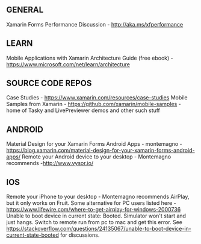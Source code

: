 ## GENERAL
Xamarin Forms Performance Discussion - http://aka.ms/xfperformance

## LEARN
Mobile Applications with Xamarin Architecture Guide (free ebook) - https://www.microsoft.com/net/learn/architecture

## SOURCE CODE REPOS
Case Studies - https://www.xamarin.com/resources/case-studies
Mobile Samples from Xamarin - https://github.com/xamarin/mobile-samples - home of Tasky and LivePreviewer demos and other such stuff

## ANDROID
Material Design for your Xamarin Forms Android Apps - montemagno - https://blog.xamarin.com/material-design-for-your-xamarin-forms-android-apps/
Remote your Android device to your desktop - Montemagno recommends -http://www.vysor.io/

## IOS
Remote your iPhone to your desktop - Montemagno recommends AirPlay, but it only works on Fruit.  Some alternative for PC users listed here - https://www.lifewire.com/where-to-get-airplay-for-windows-2000736
Unable to boot device in current state: Booted.  Simulator won't start and just hangs.  Switch to remote run from pc to mac and get this error.  See https://stackoverflow.com/questions/24135067/unable-to-boot-device-in-current-state-booted for discussions.
